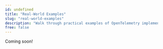 ```yaml
---
id: undefined
title: "Real-World Examples"
slug: "real-world-examples"
description: "Walk through practical examples of OpenTelemetry implementation in production environments, including common patterns and pitfalls."
free: false
---
```


Coming soon!

